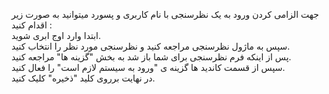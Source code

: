 <p>جهت الزامی کردن ورود به یک نظرسنجی با نام کاربری و پسورد میتوانید به صورت زیر اقدام کنید :&nbsp;<br>ابتدا وارد اوج ابری شوید.&nbsp;<br>سپس به ماژول نظرسنجی مراجعه کنید و نظرسنجی مورد نظر را انتخاب کنید.<br>پس از اینکه فرم نظرسنجی برای شما باز شد به بخش "گزینه ها" مراجعه کنید.&nbsp;<br>سپس از قسمت کاندید ها گزینه ی "ورود به سیستم لازم است" را فعال کنید.&nbsp;<br>در نهایت برروی کلید "ذخیره" کلیک کنید.</p>